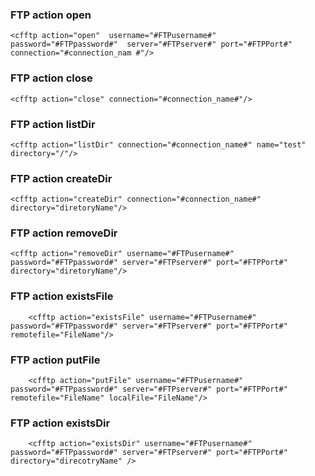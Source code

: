 ### FTP action open

```lucee
<cfftp action="open"  username="#FTPusername#"  password="#FTPpassword#"  server="#FTPserver#" port="#FTPPort#"  connection="#connection_nam #"/>

```

### FTP action close

```lucee
<cfftp action="close" connection="#connection_name#"/>

```

### FTP action listDir

```lucee
<cfftp action="listDir" connection="#connection_name#" name="test" directory="/"/>

```

### FTP action createDir

```lucee
<cfftp action="createDir" connection="#connection_name#"  directory="diretoryName"/>

```

### FTP action removeDir

```lucee
<cfftp action="removeDir" username="#FTPusername#" password="#FTPpassword#" server="#FTPserver#" port="#FTPPort#"  directory="diretoryName"/>

```

### FTP action existsFile

```lucee
    <cfftp action="existsFile" username="#FTPusername#" password="#FTPpassword#" server="#FTPserver#" port="#FTPPort#"  remotefile="FileName"/>

```

### FTP action putFile

```lucee
    <cfftp action="putFile" username="#FTPusername#" password="#FTPpassword#" server="#FTPserver#" port="#FTPPort#"  remotefile="FileName" localFile="FileName"/>

```

### FTP action existsDir

```lucee
    <cfftp action="existsDir" username="#FTPusername#" password="#FTPpassword#" server="#FTPserver#" port="#FTPPort#"  directory="direcotryName" />

```
